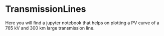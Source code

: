 # TransmissionLines
Here you will find a jupyter notebook that helps on plotting a PV curve of a 765 kV and 300 km large transmission line. 

